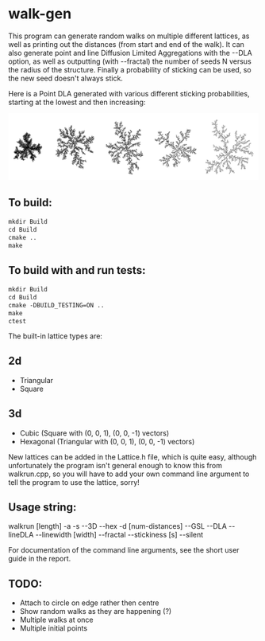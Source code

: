 walk-gen
========

This program can generate random walks on multiple different lattices, as well
as printing out the distances (from start and end of the walk). It can also
generate point and line Diffusion Limited Aggregations with the --DLA option, as
well as outputting (with --fractal) the number of seeds N versus the radius of
the structure. Finally a probability of sticking can be used, so the new seed
doesn't always stick.

Here is a Point DLA generated with various different sticking probabilities,
starting at the lowest and then increasing:

![Comparison of sticking probabilities](diagrams/comparison.png)

To build:
--------
```
mkdir Build
cd Build
cmake ..
make
```

To build with and run tests:
---------------
```
mkdir Build
cd Build
cmake -DBUILD_TESTING=ON ..
make
ctest
```

The built-in lattice types are:

2d
--

* Triangular
* Square

3d
--

* Cubic (Square with (0, 0, 1), (0, 0, -1) vectors)
* Hexagonal (Triangular with (0, 0, 1), (0, 0, -1) vectors)


New lattices can be added in the Lattice.h file, which is quite easy, although
unfortunately the program isn't general enough to know this from walkrun.cpp, so
you will have to add your own command line argument to tell the program to use
the lattice, sorry!


Usage string:
-------------

 walkrun [length] -a -s --3D --hex -d [num-distances] --GSL --DLA --lineDLA
 --linewidth [width] --fractal --stickiness [s] --silent

For documentation of the command line arguments, see the short user guide in the
report.

TODO:
-----

* Attach to circle on edge rather then centre
* Show random walks as they are happening (?)
* Multiple walks at once
* Multiple initial points

